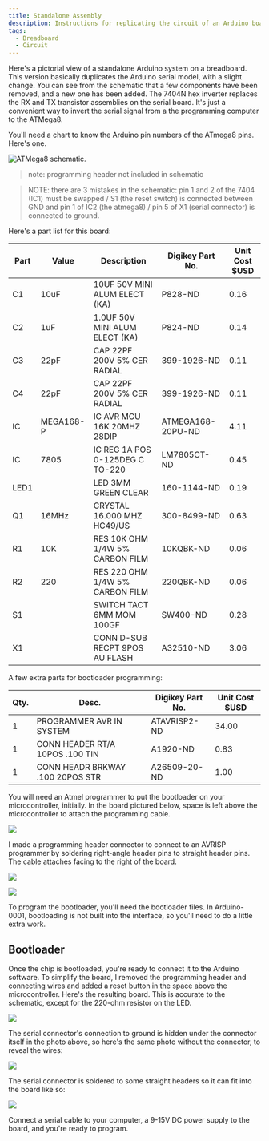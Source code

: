 ```yaml
---
title: Standalone Assembly
description: Instructions for replicating the circuit of an Arduino board on a breadboard.
tags: 
  - Breadboard
  - Circuit
---
```


Here's a pictorial view of a standalone Arduino system on a breadboard. This version basically duplicates the Arduino serial model, with a slight change. You can see from the schematic that a few components have been removed, and a new one has been added. The 7404N hex inverter replaces the RX and TX transistor assemblies on the serial board. It's just a convenient way to invert the serial signal from a the programming computer to the ATMega8.

You'll need a chart to know the Arduino pin numbers of the ATmega8 pins. Here's one.

![ATMega8 schematic.](assets/standalone-schematic.jpg)

> note: programming header not included in schematic

> NOTE: there are 3 mistakes in the schematic: pin 1 and 2 of the 7404 (IC1) must be swapped / S1 (the reset switch) is connected between GND and pin 1 of IC2 (the atmega8) / pin 5 of X1 (serial connector) is connected to ground.

Here's a part list for this board:


| Part | Value     | Description                     | Digikey Part No.  | Unit Cost $USD |
| ---- | --------- | ------------------------------- | ----------------- | -------------- |
| C1   | 10uF      | 10UF 50V MINI ALUM ELECT (KA)   | P828-ND           | 0.16           |
| C2   | 1uF       | 1.0UF 50V MINI ALUM ELECT (KA)  | P824-ND           | 0.14           |
| C3   | 22pF      | CAP 22PF 200V 5% CER RADIAL     | 399-1926-ND       | 0.11           |
| C4   | 22pF      | CAP 22PF 200V 5% CER RADIAL     | 399-1926-ND       | 0.11           |
| IC   | MEGA168-P | IC AVR MCU 16K 20MHZ 28DIP      | ATMEGA168-20PU-ND | 4.11           |
| IC   | 7805      | IC REG 1A POS 0-125DEG C TO-220 | LM7805CT-ND       | 0.45           |
| LED1 |           | LED 3MM GREEN CLEAR             | 160-1144-ND       | 0.19           |
| Q1   | 16MHz     | CRYSTAL 16.000 MHZ HC49/US      | 300-8499-ND       | 0.63           |
| R1   | 10K       | RES 10K OHM 1/4W 5% CARBON FILM | 10KQBK-ND         | 0.06           |
| R2   | 220       | RES 220 OHM 1/4W 5% CARBON FILM | 220QBK-ND         | 0.06           |
| S1   |           | SWITCH TACT 6MM MOM 100GF       | SW400-ND          | 0.28           |
| X1   |           | CONN D-SUB RECPT 9POS AU FLASH  | A32510-ND         | 3.06           |

A few extra parts for bootloader programming:

| Qty. | Desc.                            | Digikey Part No. | Unit Cost $USD |
| ---- | -------------------------------- | ---------------- | -------------- |
| 1    | PROGRAMMER AVR IN SYSTEM         | ATAVRISP2-ND     | 34.00          |
| 1    | CONN HEADER RT/A 10POS .100 TIN  | A1920-ND         | 0.83           |
| 1    | CONN HEADR BRKWAY .100 20POS STR | A26509-20-ND     | 1.00           |


You will need an Atmel programmer to put the bootloader on your microcontroller, initially. In the board pictured below, space is left above the microcontroller to attach the programming cable.

![](assets/standalone-header-space.jpg)

I made a programming header connector to connect to an AVRISP programmer by soldering right-angle header pins to straight header pins. The cable attaches facing to the right of the board.

![](assets/programmer-header.jpg)

![](assets/programmer-cable.jpg)
 
To program the bootloader, you'll need the bootloader files. In Arduino-0001, bootloading is not built into the interface, so you'll need to do a little extra work.

## Bootloader

Once the chip is bootloaded, you're ready to connect it to the Arduino software. To simplify the board, I removed the programming header and connecting wires and added a reset button in the space above the microcontroller. Here's the resulting board. This is accurate to the schematic, except for the 220-ohm resistor on the LED.

![](assets/standalone-w-serial.jpg)

The serial connector's connection to ground is hidden under the connector itself in the photo above, so here's the same photo without the connector, to reveal the wires:

![](assets/standalone-no-serial.jpg)

The serial connector is soldered to some straight headers so it can fit into the board like so:

![](assets/ser-connector-back.jpg)

Connect a serial cable to your computer, a 9-15V DC power supply to the board, and you're ready to program.